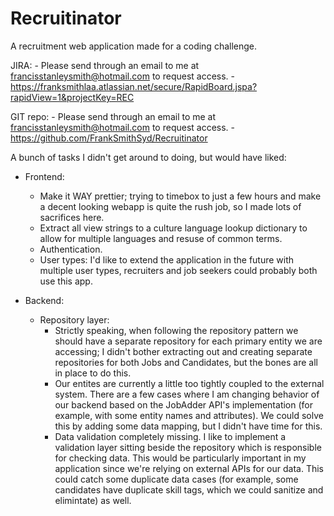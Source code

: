 # Recruitinator
A recruitment web application made for a coding challenge.

JIRA:
    - Please send through an email to me at francisstanleysmith@hotmail.com to request access.
    - https://franksmithlaa.atlassian.net/secure/RapidBoard.jspa?rapidView=1&projectKey=REC
    
GIT repo:
    - Please send through an email to me at francisstanleysmith@hotmail.com to request access.
    - https://github.com/FrankSmithSyd/Recruitinator
	
	
	
A bunch of tasks I didn't get around to doing, but would have liked:
- Frontend:
	- Make it WAY prettier; trying to timebox to just a few hours and make a decent looking webapp is quite the rush job, so I made lots of sacrifices here.
	- Extract all view strings to a culture language lookup dictionary to allow for multiple languages and resuse of common terms.
	- Authentication. 
	- User types: I'd like to extend the application in the future with multiple user types, recruiters and job seekers could probably both use this app.
- Backend:
	
	- Repository layer: 
		- Strictly speaking, when following the repository pattern we should have a separate repository for each primary entity we are accessing; I didn't bother extracting out and creating separate repositories for both Jobs and Candidates, but the bones are all in place to do this.
		- Our entites are currently a little too tightly coupled to the external system. There are a few cases where I am changing behavior of our backend based on the JobAdder API's implementation (for example, with some entity names and attributes). We could solve this by adding some data mapping, but I didn't have time for this.
		- Data validation completely missing. I like to implement a validation layer sitting beside the repository which is responsible for checking data. This would be particularly important in my application since we're relying on external APIs for our data. This could catch some duplicate data cases (for example, some candidates have duplicate skill tags, which we could sanitize and elimintate) as well.
		